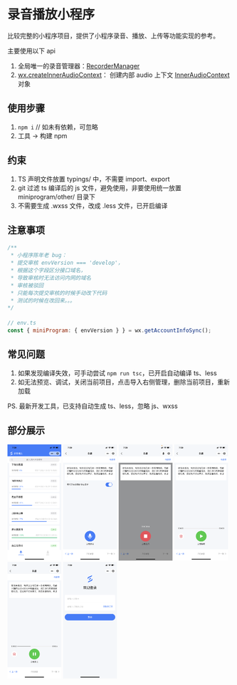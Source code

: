 # 录音播放小程序
比较完整的小程序项目，提供了小程序录音、播放、上传等功能实现的参考。

主要使用以下 api
1. 全局唯一的录音管理器：[RecorderManager](https://developers.weixin.qq.com/miniprogram/dev/api/media/recorder/RecorderManager.html)
1. [wx.createInnerAudioContext](https://developers.weixin.qq.com/miniprogram/dev/api/media/audio/wx.createInnerAudioContext.html)： 创建内部 audio 上下文 [InnerAudioContext](https://developers.weixin.qq.com/miniprogram/dev/api/media/audio/InnerAudioContext.html) 对象

## 使用步骤
1. `npm i` // 如未有依赖，可忽略
1. 工具 -> 构建 npm 

## 约束
1. TS 声明文件放置 typings/ 中，不需要 import、export
1. git 过滤 ts 编译后的 js 文件，避免使用，非要使用统一放置 miniprogram/other/ 目录下
1. 不需要生成 .wxss 文件，改成 .less 文件，已开启编译

## 注意事项

```javascript
/**
 * 小程序陈年老 bug：
 * 提交审核 envVersion === 'develop'，
 * 根据这个字段区分接口域名，
 * 导致审核时无法访问内网的域名
 * 审核被驳回
 * 只能每次提交审核的时候手动改下代码
 * 测试的时候在改回来。。。
*/

// env.ts
const { miniProgram: { envVersion } } = wx.getAccountInfoSync();
```

## 常见问题
1. 如果发现编译失效，可手动尝试 `npm run tsc`，已开启自动编译 ts、less
1. 如无法预览、调试，关闭当前项目，点击导入右侧管理，删除当前项目，重新加载

PS. 最新开发工具，已支持自动生成 ts、less，忽略 js、wxss

## 部分展示
<div>
    <img width="24%" src="./miniprogram/img/show/01.PNG" alt="首页">
    <img width="24%" src="./miniprogram/img/show/02.PNG" alt="录音">
    <img width="24%" src="./miniprogram/img/show/03.PNG" alt="录音中">
    <img width="24%" src="./miniprogram/img/show/04.PNG" alt="播放">
    <img width="24%" src="./miniprogram/img/show/05.PNG" alt="播放中">
    <img width="24%" src="./miniprogram/img/show/06.PNG" alt="登陆">
</div>
